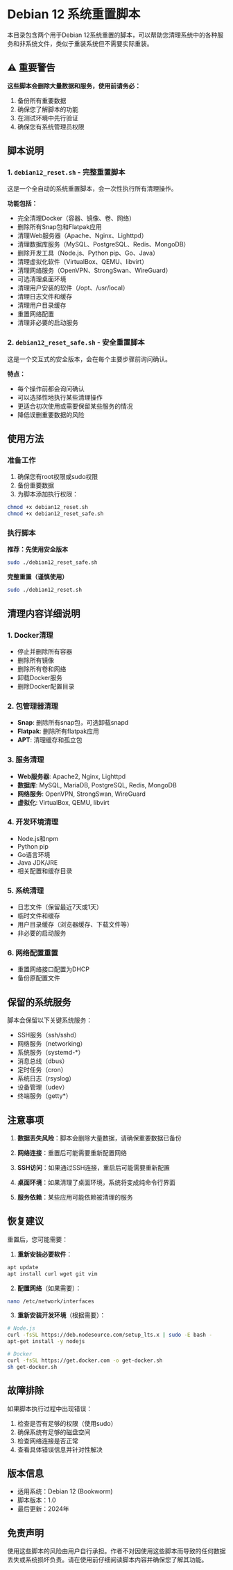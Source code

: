 # Debian 12 系统重置脚本

本目录包含两个用于Debian 12系统重置的脚本，可以帮助您清理系统中的各种服务和非系统文件，类似于重装系统但不需要实际重装。

## ⚠️ 重要警告

**这些脚本会删除大量数据和服务，使用前请务必：**
1. 备份所有重要数据
2. 确保您了解脚本的功能
3. 在测试环境中先行验证
4. 确保您有系统管理员权限

## 脚本说明

### 1. `debian12_reset.sh` - 完整重置脚本

这是一个全自动的系统重置脚本，会一次性执行所有清理操作。

**功能包括：**
- 完全清理Docker（容器、镜像、卷、网络）
- 删除所有Snap包和Flatpak应用
- 清理Web服务器（Apache、Nginx、Lighttpd）
- 清理数据库服务（MySQL、PostgreSQL、Redis、MongoDB）
- 删除开发工具（Node.js、Python pip、Go、Java）
- 清理虚拟化软件（VirtualBox、QEMU、libvirt）
- 清理网络服务（OpenVPN、StrongSwan、WireGuard）
- 可选清理桌面环境
- 清理用户安装的软件（/opt、/usr/local）
- 清理日志文件和缓存
- 清理用户目录缓存
- 重置网络配置
- 清理非必要的启动服务

### 2. `debian12_reset_safe.sh` - 安全重置脚本

这是一个交互式的安全版本，会在每个主要步骤前询问确认。

**特点：**
- 每个操作前都会询问确认
- 可以选择性地执行某些清理操作
- 更适合初次使用或需要保留某些服务的情况
- 降低误删重要数据的风险

## 使用方法

### 准备工作

1. 确保您有root权限或sudo权限
2. 备份重要数据
3. 为脚本添加执行权限：

```bash
chmod +x debian12_reset.sh
chmod +x debian12_reset_safe.sh
```

### 执行脚本

**推荐：先使用安全版本**
```bash
sudo ./debian12_reset_safe.sh
```

**完整重置（谨慎使用）**
```bash
sudo ./debian12_reset.sh
```

## 清理内容详细说明

### 1. Docker清理
- 停止并删除所有容器
- 删除所有镜像
- 删除所有卷和网络
- 卸载Docker服务
- 删除Docker配置目录

### 2. 包管理器清理
- **Snap**: 删除所有snap包，可选卸载snapd
- **Flatpak**: 删除所有flatpak应用
- **APT**: 清理缓存和孤立包

### 3. 服务清理
- **Web服务器**: Apache2, Nginx, Lighttpd
- **数据库**: MySQL, MariaDB, PostgreSQL, Redis, MongoDB
- **网络服务**: OpenVPN, StrongSwan, WireGuard
- **虚拟化**: VirtualBox, QEMU, libvirt

### 4. 开发环境清理
- Node.js和npm
- Python pip
- Go语言环境
- Java JDK/JRE
- 相关配置和缓存目录

### 5. 系统清理
- 日志文件（保留最近7天或1天）
- 临时文件和缓存
- 用户目录缓存（浏览器缓存、下载文件等）
- 非必要的启动服务

### 6. 网络配置重置
- 重置网络接口配置为DHCP
- 备份原配置文件

## 保留的系统服务

脚本会保留以下关键系统服务：
- SSH服务（ssh/sshd）
- 网络服务（networking）
- 系统服务（systemd-*）
- 消息总线（dbus）
- 定时任务（cron）
- 系统日志（rsyslog）
- 设备管理（udev）
- 终端服务（getty*）

## 注意事项

1. **数据丢失风险**：脚本会删除大量数据，请确保重要数据已备份

2. **网络连接**：重置后可能需要重新配置网络

3. **SSH访问**：如果通过SSH连接，重启后可能需要重新配置

4. **桌面环境**：如果清理了桌面环境，系统将变成纯命令行界面

5. **服务依赖**：某些应用可能依赖被清理的服务

## 恢复建议

重置后，您可能需要：

1. **重新安装必要软件**：
```bash
apt update
apt install curl wget git vim
```

2. **配置网络**（如果需要）：
```bash
nano /etc/network/interfaces
```

3. **重新安装开发环境**（根据需要）：
```bash
# Node.js
curl -fsSL https://deb.nodesource.com/setup_lts.x | sudo -E bash -
apt-get install -y nodejs

# Docker
curl -fsSL https://get.docker.com -o get-docker.sh
sh get-docker.sh
```

## 故障排除

如果脚本执行过程中出现错误：

1. 检查是否有足够的权限（使用sudo）
2. 确保系统有足够的磁盘空间
3. 检查网络连接是否正常
4. 查看具体错误信息并针对性解决

## 版本信息

- 适用系统：Debian 12 (Bookworm)
- 脚本版本：1.0
- 最后更新：2024年

## 免责声明

使用这些脚本的风险由用户自行承担。作者不对因使用这些脚本而导致的任何数据丢失或系统损坏负责。请在使用前仔细阅读脚本内容并确保您了解其功能。